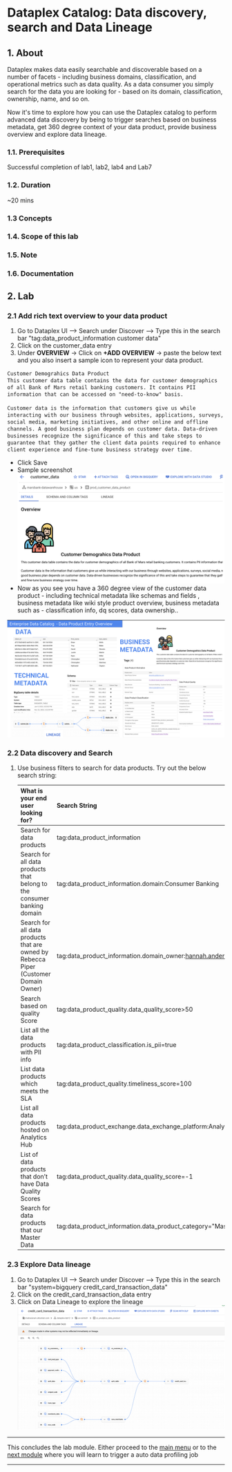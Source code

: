 # Dataplex Catalog: Data discovery, search and Data Lineage 

## 1. About

Dataplex makes data easily searchable and discoverable based on a number of facets - including business domains, classification, and operational metrics such as data quality. As a data consumer you simply search for the data you are looking for - based on its domain, classification, ownership, name, and so on. 

Now it's time to explore how you can use the Dataplex catalog to perform advanced data discovery by being to trigger searches based on business metadata, get 360 degree context of your data product, provide business overview and explore data lineage. 

### 1.1. Prerequisites 
Successful completion of lab1, lab2, lab4 and Lab7 

### 1.2. Duration
~20  mins

### 1.3 Concepts


### 1.4. Scope of this lab

### 1.5. Note


### 1.6. Documentation

## 2. Lab

### 2.1 Add rich text overview to your data product

1. Go to Dataplex UI --> Search under Discover --> Type this in the search bar "tag:data_product_information customer data"
2. Click on the customer_data entry 
3. Under **OVERVIEW** -> Click on **+ADD OVERVIEW** -> paste the below text and you also insert a sample icon to represent your data product. 
```
Customer Demograhics Data Product 
This customer data table contains the data for customer demographics of all Bank of Mars retail banking customers. It contains PII information that can be accessed on "need-to-know" basis. 

Customer data is the information that customers give us while interacting with our business through websites, applications, surveys, social media, marketing initiatives, and other online and offline channels. A good business plan depends on customer data. Data-driven businesses recognize the significance of this and take steps to guarantee that they gather the client data points required to enhance client experience and fine-tune business strategy over time.
```
- Click Save 
- Sample screenshot 
![overview](/data-mesh-banking-labs/lab8-data-discovery-lineage/resources/imgs/cust_data_overview.png)
- Now as you see you have a 360 degree view of the customer data product - including technical metadata like schemas and fields , business metadata like wiki style product overview, business metadata such as - classification info, dq scores, data ownership..

![dp-overview](/data-mesh-banking-labs/lab8-data-discovery-lineage/resources/imgs/dp-overview.png) 


### 2.2 Data discovery and Search 

1. Use business filters to search for data products. Try out the below search string: 

    | What is your end user looking for?  | Search String |
    | ----------------------- | ------------- |
    | Search for data products  | tag:data_product_information |
    | Search for all data products that belong to the consumer banking domain | tag:data_product_information.domain:Consumer Banking  |
    | Search for all data products that are owned by Rebecca Piper (Customer Domain Owner) | tag:data_product_information.domain_owner:hannah.anderson@boma.com |
    | Search based on quality Score | tag:data_product_quality.data_quality_score>50 |
    | List all the data products with PII info | tag:data_product_classification.is_pii=true |
    | List data products which meets the SLA | tag:data_product_quality.timeliness_score=100 |
    | List all data products hosted on Analytics Hub | tag:data_product_exchange.data_exchange_platform:Analytics Hub |
    | List of data products that don’t have Data Quality Scores | tag:data_product_quality.data_quality_score=-1 |
    | Search for data products that our Master Data | tag:data_product_information.data_product_category="Master Data" | 

### 2.3 Explore Data lineage

1. Go to Dataplex UI --> Search under Discover --> Type this in the search bar "system=bigquery credit_card_transaction_data"
2.  Click on the credit_card_transaction_data entry
3.  Click on Data Lineage to explore the lineage
![lineage](/data-mesh-banking-labs/lab8-data-discovery-lineage/resources/imgs/lineage.png)


<hr>

This concludes the lab module. Either proceed to the [main menu](../README.md) or to the [next module](../lab8-data-discovery-lineage/) where you will learn to trigger a auto data profiling job

<hr>